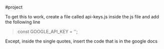 #project

To get this to work, create a file called api-keys.js inside the js file and add the following line 

> const GOOGLE_API_KEY = '';

Except, inside the single quotes, insert the code that is in the google docs